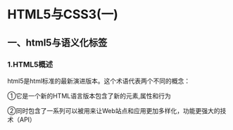# HTML5与CSS3(一)

## 一、html5与语义化标签

### 1.HTML5概述

html5是html标准的最新演进版本。这个术语代表两个不同的概念：

①它是一个新的HTML语言版本包含了新的元素,属性和行为

②同时包含了一系列可以被用来让Web站点和应用更加多样化，功能更强大的技术（API）



